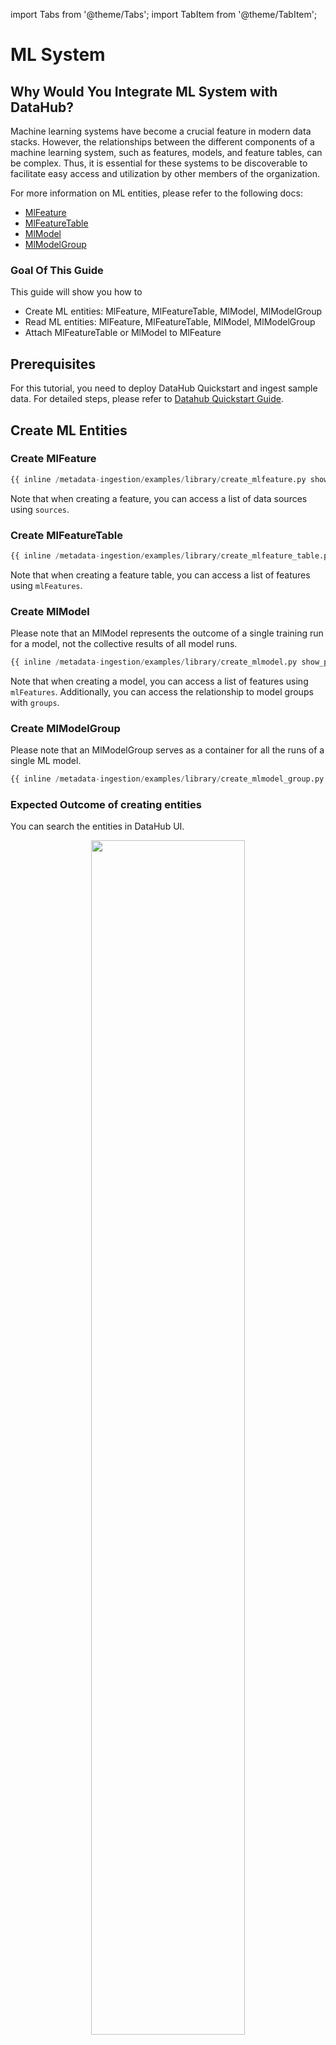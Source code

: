 import Tabs from '@theme/Tabs';
import TabItem from '@theme/TabItem';

# ML System

## Why Would You Integrate ML System with DataHub?

Machine learning systems have become a crucial feature in modern data stacks.
However, the relationships between the different components of a machine learning system, such as features, models, and feature tables, can be complex.
Thus, it is essential for these systems to be discoverable to facilitate easy access and utilization by other members of the organization.

For more information on ML entities, please refer to the following docs:

- [MlFeature](/docs/generated/metamodel/entities/mlFeature.md)
- [MlFeatureTable](/docs/generated/metamodel/entities/mlFeatureTable.md)
- [MlModel](/docs/generated/metamodel/entities/mlModel.md)
- [MlModelGroup](/docs/generated/metamodel/entities/mlModelGroup.md)

### Goal Of This Guide

This guide will show you how to

- Create ML entities: MlFeature, MlFeatureTable, MlModel, MlModelGroup
- Read ML entities: MlFeature, MlFeatureTable, MlModel, MlModelGroup
- Attach MlFeatureTable or MlModel to MlFeature

## Prerequisites

For this tutorial, you need to deploy DataHub Quickstart and ingest sample data.
For detailed steps, please refer to [Datahub Quickstart Guide](/docs/quickstart.md).

## Create ML Entities

### Create MlFeature

<Tabs>
<TabItem value="python" label="Python" default>

```python
{{ inline /metadata-ingestion/examples/library/create_mlfeature.py show_path_as_comment }}
```

Note that when creating a feature, you can access a list of data sources using `sources`.

</TabItem>
</Tabs>

### Create MlFeatureTable

<Tabs>
<TabItem value="python" label="Python" default>

```python
{{ inline /metadata-ingestion/examples/library/create_mlfeature_table.py show_path_as_comment }}
```

Note that when creating a feature table, you can access a list of features using `mlFeatures`.

</TabItem>
</Tabs>

### Create MlModel

Please note that an MlModel represents the outcome of a single training run for a model, not the collective results of all model runs.

<Tabs>
<TabItem value="python" label="Python" default>

```python
{{ inline /metadata-ingestion/examples/library/create_mlmodel.py show_path_as_comment }}
```

Note that when creating a model, you can access a list of features using `mlFeatures`.
Additionally, you can access the relationship to model groups with `groups`.

</TabItem>
</Tabs>

### Create MlModelGroup

Please note that an MlModelGroup serves as a container for all the runs of a single ML model.

<Tabs>
<TabItem value="python" label="Python" default>

```python
{{ inline /metadata-ingestion/examples/library/create_mlmodel_group.py show_path_as_comment }}
```

</TabItem>
</Tabs>

### Expected Outcome of creating entities

You can search the entities in DataHub UI.

<p align="center">
  <img width="70%" src="https://raw.githubusercontent.com/datahub-project/static-assets/main//imgs/apis/tutorials/feature-table-created.png"/>
</p>

<p align="center">
  <img width="70%" src="https://raw.githubusercontent.com/datahub-project/static-assets/main//imgs/apis/tutorials/model-group-created.png"/>
</p>

## Read ML Entities

### Read MLFeature

<Tabs>
<TabItem value="graphql" label="GraphQL" default>

```json
query {
  mlFeature(urn: "urn:li:mlFeature:(test_feature_table_all_feature_dtypes,test_BOOL_LIST_feature)"){
    name
    featureNamespace
    description
    properties {
      description
      dataType
      version {
        versionTag
      }
    }
  }
}
```

Expected response:

```json
{
  "data": {
    "mlFeature": {
      "name": "test_BOOL_LIST_feature",
      "featureNamespace": "test_feature_table_all_feature_dtypes",
      "description": null,
      "properties": {
        "description": null,
        "dataType": "SEQUENCE",
        "version": null
      }
    }
  },
  "extensions": {}
}
```

</TabItem>
<TabItem value="curl" label="Curl" default>

```json
curl --location --request POST 'http://localhost:8080/api/graphql' \
--header 'Authorization: Bearer <my-access-token>' \
--header 'Content-Type: application/json' \
--data-raw '{
    "query": "{ mlFeature(urn: \"urn:li:mlFeature:(test_feature_table_all_feature_dtypes,test_BOOL_LIST_feature)\") { name featureNamespace description properties { description dataType version { versionTag } } } }"
}'
```

Expected response:

```json
{
  "data": {
    "mlFeature": {
      "name": "test_BOOL_LIST_feature",
      "featureNamespace": "test_feature_table_all_feature_dtypes",
      "description": null,
      "properties": {
        "description": null,
        "dataType": "SEQUENCE",
        "version": null
      }
    }
  },
  "extensions": {}
}
```

</TabItem>
<TabItem value="python" label="Python">

```python
{{ inline /metadata-ingestion/examples/library/read_mlfeature.py show_path_as_comment }}
```

</TabItem>
</Tabs>

### Read MLFeatureTable

<Tabs>
<TabItem value="graphql" label="GraphQL" default>

```json
query {
  mlFeatureTable(urn: "urn:li:mlFeatureTable:(urn:li:dataPlatform:feast,test_feature_table_all_feature_dtypes)"){
    name
    description
    platform {
      name
    }
    properties {
      description
      mlFeatures {
        name
      }
    }
  }
}
```

Expected Response:

```json
{
  "data": {
    "mlFeatureTable": {
      "name": "test_feature_table_all_feature_dtypes",
      "description": null,
      "platform": {
        "name": "feast"
      },
      "properties": {
        "description": null,
        "mlFeatures": [
          {
            "name": "test_BOOL_LIST_feature"
          },
          ...
          {
            "name": "test_STRING_feature"
          }
        ]
      }
    }
  },
  "extensions": {}
}
```

</TabItem>
<TabItem value="curl" label="Curl">

```json
curl --location --request POST 'http://localhost:8080/api/graphql' \
--header 'Authorization: Bearer <my-access-token>' \
--header 'Content-Type: application/json' \
--data-raw '{
    "query": "{ mlFeatureTable(urn: \"urn:li:mlFeatureTable:(urn:li:dataPlatform:feast,test_feature_table_all_feature_dtypes)\") { name description platform { name } properties { description mlFeatures { name } } } }"
}'
```

Expected Response:

```json
{
  "data": {
    "mlFeatureTable": {
      "name": "test_feature_table_all_feature_dtypes",
      "description": null,
      "platform": {
        "name": "feast"
      },
      "properties": {
        "description": null,
        "mlFeatures": [
          {
            "name": "test_BOOL_LIST_feature"
          },
          ...
          {
            "name": "test_STRING_feature"
          }
        ]
      }
    }
  },
  "extensions": {}
}
```

</TabItem>
<TabItem value="python" label="Python">

```python
{{ inline /metadata-ingestion/examples/library/read_mlfeature_table.py show_path_as_comment }}
```

</TabItem>
</Tabs>

### Read MLModel

<Tabs>
<TabItem value="graphql" label="GraphQL" default>

```json
query {
  mlModel(urn: "urn:li:mlModel:(urn:li:dataPlatform:science,scienceModel,PROD)"){
    name
    description
    properties {
      description
      version
      type
      mlFeatures
      groups {
        urn
        name
      }
    }
  }
}
```

Expected Response:

```json
{
  "data": {
    "mlModel": {
      "name": "scienceModel",
      "description": "A sample model for predicting some outcome.",
      "properties": {
        "description": "A sample model for predicting some outcome.",
        "version": null,
        "type": "Naive Bayes classifier",
        "mlFeatures": null,
        "groups": []
      }
    }
  },
  "extensions": {}
}
```

</TabItem>
<TabItem value="curl" label="Curl" default>

```json
curl --location --request POST 'http://localhost:8080/api/graphql' \
--header 'Authorization: Bearer <my-access-token>' \
--header 'Content-Type: application/json' \
--data-raw '{
    "query": "{ mlModel(urn: \"urn:li:mlModel:(urn:li:dataPlatform:science,scienceModel,PROD)\") { name description properties { description version type mlFeatures groups { urn name } } } }"
}'
```

Expected Response:

```json
{
  "data": {
    "mlModel": {
      "name": "scienceModel",
      "description": "A sample model for predicting some outcome.",
      "properties": {
        "description": "A sample model for predicting some outcome.",
        "version": null,
        "type": "Naive Bayes classifier",
        "mlFeatures": null,
        "groups": []
      }
    }
  },
  "extensions": {}
}
```

</TabItem>
<TabItem value="python" label="Python">

```python
{{ inline /metadata-ingestion/examples/library/read_mlmodel.py show_path_as_comment }}
```

</TabItem>
</Tabs>

### Read MLModelGroup

<Tabs>
<TabItem value="graphql" label="GraphQL" default>

```json
query {
  mlModelGroup(urn: "urn:li:mlModelGroup:(urn:li:dataPlatform:science,my-model-group,PROD)"){
    name
    description
    platform {
      name
    }
    properties {
      description
    }
  }
}
```

Expected Response: (Note that this entity does not exist in the sample ingestion and you might want to create this entity first.)

```json
{
  "data": {
    "mlModelGroup": {
      "name": "my-model-group",
      "description": "my model group",
      "platform": {
        "name": "science"
      },
      "properties": {
        "description": "my model group"
      }
    }
  },
  "extensions": {}
}
```

</TabItem>
<TabItem value="curl" label="Curl">

```json
curl --location --request POST 'http://localhost:8080/api/graphql' \
--header 'Authorization: Bearer <my-access-token>' \
--header 'Content-Type: application/json' \
--data-raw '{
    "query": "{ mlModelGroup(urn: \"urn:li:mlModelGroup:(urn:li:dataPlatform:science,my-model-group,PROD)\") { name description platform { name } properties { description } } }"
}'
```

Expected Response: (Note that this entity does not exist in the sample ingestion and you might want to create this entity first.)

```json
{
  "data": {
    "mlModelGroup": {
      "name": "my-model-group",
      "description": "my model group",
      "platform": {
        "name": "science"
      },
      "properties": {
        "description": "my model group"
      }
    }
  },
  "extensions": {}
}
```

</TabItem>
<TabItem value="python" label="Python">

```python
{{ inline /metadata-ingestion/examples/library/read_mlmodel_group.py show_path_as_comment }}
```

</TabItem>
</Tabs>

## Add ML Entities

### Add MlFeature to MlFeatureTable

<Tabs>
<TabItem value="python" label="Python">

```python
{{ inline /metadata-ingestion/examples/library/add_mlfeature_to_mlfeature_table.py show_path_as_comment }}
```

</TabItem>
</Tabs>

### Add MlFeature to MLModel

<Tabs>
<TabItem value="python" label="Python">

```python
{{ inline /metadata-ingestion/examples/library/add_mlfeature_to_mlmodel.py show_path_as_comment }}
```

</TabItem>
</Tabs>

### Add MLGroup To MLModel

<Tabs>
<TabItem value="python" label="Python">

```python
{{ inline /metadata-ingestion/examples/library/add_mlgroup_to_mlmodel.py show_path_as_comment }}
```

</TabItem>
</Tabs>

### Expected Outcome of Adding ML Entities

You can access to `Features` or `Group` Tab of each entity to view the added entities.

<p align="center">
  <img width="70%" src="https://raw.githubusercontent.com/datahub-project/static-assets/main//imgs/apis/tutorials/feature-added-to-model.png"/>
</p>

<p align="center">
  <img width="70%" src="https://raw.githubusercontent.com/datahub-project/static-assets/main//imgs/apis/tutorials/model-group-added-to-model.png"/>
</p>
